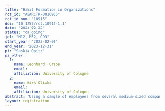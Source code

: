 ```yaml
---
title: "Habit Formation in Organizations"
rct_id: "AEARCTR-0010915"
rct_id_num: "10915"
doi: "10.1257/rct.10915-1.1"
date: "2023-02-22"
status: "on_going"
jel: "M12, M52, C93"
start_year: "2023-02-06"
end_year: "2023-12-31"
pi: "Saskia Opitz"
pi_other:
  1:
    name: Leonhard  Grabe
    email: 
    affiliation: University of Cologne
  2:
    name: Dirk Sliwka
    email: 
    affiliation: University of Cologne
abstract: "Using a sample of employees from several medium-sized companies, we investigate whether incentivizing employees to repeat a behavior several times over a certain period of time can lead to habit formation. We implement a monetary incentive for service employees who report a sales opportunity at least once a week over a period of four weeks. The incentive is available for twelve weeks. First, we test whether employees report more sales opportunities during the period in which they can receive the incentive. Then we test whether they continue to report more sales opportunities after the end of the intervention period, suggesting habit formation."
layout: registration
---
```


